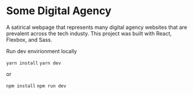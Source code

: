 # Some Digital Agency

A satirical webpage that represents many digital agency websites that are prevalent across the tech industy. This project was built with React, Flexbox, and Sass.

Run dev envirionment locally

`yarn install`
`yarn dev`

or

`npm install`
`npm run dev`